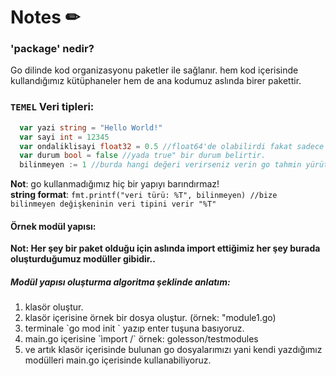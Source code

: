   <h1>Notes ✏</h1>
  <h3> 'package' nedir? </h3>
  
  <p>
    Go dilinde kod organizasyonu paketler ile sağlanır. 
    hem kod içerisinde kullandığımız kütüphaneler hem de ana kodumuz aslında birer pakettir.
  </p>
  
  <h3> <code>TEMEL</code> Veri tipleri:</h3>
  
  <p>
  
  ```go 
    var yazi string = "Hello World!"
    var sayi int = 12345
    var ondaliklisayi float32 = 0.5 //float64'de olabilirdi fakat sadece boyut değişmekte.
    var durum bool = false //yada true" bir durum belirtir.
    bilinmeyen := 1 //burda hangi değeri verirseniz verin go tahmin yürütüp otomatik atama yapacaktır. 
  ```
  **Not**: go kullanmadığımız hiç bir yapıyı barındırmaz!<br>
  **string format**: `fmt.printf("veri türü: %T", bilinmeyen) //bize bilinmeyen değişkeninin veri tipini verir "%T"`
  </p>
  
  <h4>Örnek modül yapısı:</h4>
  
   **Not: Her şey bir paket olduğu için aslında import ettiğimiz her şey burada oluşturduğumuz modüller gibidir..**
   
   <h5>Modül yapısı oluşturma algoritma şeklinde anlatım: </h5>
    <ol>
      <li> klasör oluştur. </li>
      <li> klasör içerisine örnek bir dosya oluştur. (örnek: "module1.go) </li>
      <li> terminale `go mod init <modül ismi>` yazıp enter tuşuna basıyoruz. </li>
      <li> main.go içerisine `ìmport <modül ismi>/<modüllerin bulunduğu klasör ismi>` örnek: golesson/testmodules </li>
      <li> ve artık klasör içerisinde bulunan go dosyalarımızı yani kendi yazdığımız modülleri main.go içerisinde kullanabiliyoruz. </li>
    </ol>
